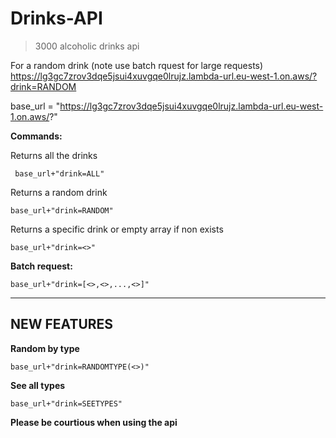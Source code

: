 # Drinks-API
>3000 alcoholic drinks api

For a random drink (note use batch rquest for large requests)
https://lg3gc7zrov3dqe5jsui4xuvgqe0lrujz.lambda-url.eu-west-1.on.aws/?drink=RANDOM


base_url = "https://lg3gc7zrov3dqe5jsui4xuvgqe0lrujz.lambda-url.eu-west-1.on.aws/?"

<strong>Commands:</strong>

Returns all the drinks

<code> base_url+"drink=ALL"</code>

Returns a random drink

<code>base_url+"drink=RANDOM"</code>

Returns a specific drink or empty array if non exists

<code>base_url+"drink=<<DRINK>>"</code>


<strong>Batch request:</strong>

<code>base_url+"drink=[<<DRINK>>,<<DRINK>>,...,<<DRINK>>]"</code>

---

<h2>NEW FEATURES</h2>

<strong>Random by type</strong>

<code>base_url+"drink=RANDOMTYPE(<<TYPE HERE>>)"</code>


<strong>See all types</strong>

<code>base_url+"drink=SEETYPES"</code>



**Please be courtious when using the api**
